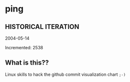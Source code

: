 # ping

## HISTORICAL ITERATION
2004-05-14

Incremented: 2538

## What is this?? 
Linux skills to hack the github commit visualization chart `;-)`
